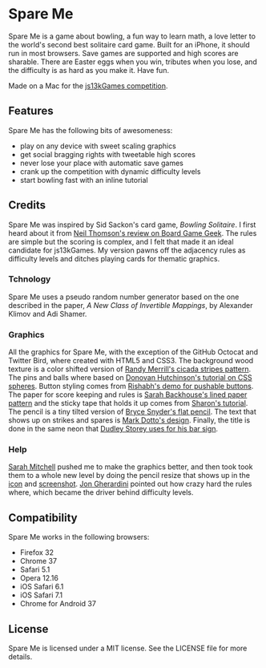 # Spare Me #

Spare Me is a game about bowling, a fun way to learn math, a love letter to the
world's second best solitaire card game. Built for an iPhone, it should run in
most browsers. Save games are supported and high scores are sharable. There are
Easter eggs when you win, tributes when you lose, and the difficulty is as hard
as you make it. Have fun.

Made on a Mac for the [js13kGames competition][comp].

## Features ##

Spare Me has the following bits of awesomeness:

* play on any device with sweet scaling graphics
* get social bragging rights with tweetable high scores
* never lose your place with automatic save games
* crank up the competition with dynamic difficulty levels
* start bowling fast with an inline tutorial

## Credits ##

Spare Me was inspired by Sid Sackon's card game, _Bowling Solitaire_. I first
heard about it from [Neil Thomson's review on Board Game Geek][bgg]. The rules
are simple but the scoring is complex, and I felt that made it an ideal candidate
for js13kGames. My version pawns off the adjacency rules as difficulty levels
and ditches playing cards for thematic graphics.

### Tchnology ###

Spare Me uses a pseudo random number generator based on the one described in
the paper, _A New Class of Invertible Mappings_, by Alexander Klimov and Adi
Shamer.

### Graphics ###

All the graphics for Spare Me, with the exception of the GitHub Octocat and
Twitter Bird, where created with HTML5 and CSS3. The background wood texture
is a color shifted version of [Randy Merrill's cicada stripes pattern][stripes].
The pins and balls where based on [Donovan Hutchinson's tutorial on CSS
spheres][spheres]. Button styling comes from [Rishabh's demo for pushable
buttons][buttons]. The paper for score keeping and rules is [Sarah Backhouse's
lined paper pattern][paper] and the sticky tape that holds it up comes from
[Sharon's tutorial][tape]. The pencil is a tiny tilted version of [Bryce
Snyder's flat pencil][pencil]. The text that shows up on strikes and spares is
[Mark Dotto's design][text].  Finally, the title is done in the same neon that
[Dudley Storey uses for his bar sign][neon].

### Help ###

[Sarah Mitchell][sm] pushed me to make the graphics better, and then took
took them to a whole new level by doing the pencil resize that shows up in
the [icon][] and [screenshot][]. [Jon Gherardini][jg] pointed out how crazy
hard the rules where, which became the driver behind difficulty levels.

## Compatibility ##

Spare Me works in the following browsers:

* Firefox 32
* Chrome 37
* Safari 5.1
* Opera 12.16
* iOS Safari 6.1
* iOS Safari 7.1
* Chrome for Android 37

## License ##

Spare Me is licensed under a MIT license. See the LICENSE file for more details.


[comp]: http://js13kgames.com/ "Andrezj Mazur (Enclave Games): HTML5 and JavaScript game development competition in just 13 kB"
[bgg]: http://boardgamegeek.com/thread/1163813/sid-sacksons-bowling-solitaire-detailed-review "Neil Thomson (Board Game Geek): Sid Sackson's Bowling Solitaire - A Detailed Review"
[stripes]: http://lea.verou.me/css3patterns/#cicada-stripes "Lea Verou (CSS3 Patterns Gallery): Cicada stripes by Randy Merrill"
[spheres]: http://learnsome.co/blog/spheres/ "Donovan Hutchinson: (Learnsome): CSS Spheres"
[buttons]: http://cssdeck.com/labs/push-the-buttons "Rishabh (CSS Deck): Push the Buttons"
[paper]: http://lea.verou.me/css3patterns/#lined-paper "Lea Verou (CSS3 Patterns Gallery): Lined paper by Sarah Backhouse"
[tape]: http://cssdemos.tupence.co.uk/stepbystep/stepbystep-stickytape.htm "Sharon (Grains of Sand): Sticky Tape - Step by Step Guide"
[pencil]: http://codepen.io/brycesnyder/pen/nhoIu "Bryce Snyder (Code Pen): Pure CSS3 Flat Pencil"
[text]: http://markdotto.com/playground/3d-text/ "Mark Dotto: 3D Text"
[neon]: http://demosthenes.info/blog/477/CSS3-Neon-Sign "Dudley Storey (demosthenes.info): CSS3 Neon Sign"
[sm]: https://github.com/thesmitchell "Sarah Mitchell (GitHub): TheSmitchell"
[icon]: https://github.com/onefrankguy/spare-me/blob/master/img/icon-small.png "Frank Mitchell (GitHub): Icon for Spare Me"
[screenshot]: https://github.com/onefrankguy/spare-me/blob/master/img/icon-big.png "Frank Mitchell (GitHub): Screenshot for Spare Me"
[jg]: https://github.com/jaeger401 "Jon Gherardini (GitHub): jaeger401"
